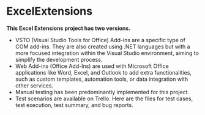 # ExcelExtensions

**This Excel Extensions project has two versions.**

* VSTO (Visual Studio Tools for Office) Add-ins are a specific type of COM add-ins. They are also created using .NET languages but with a more focused integration within the Visual Studio environment, aiming to simplify the development process.
* Web Add-ins (Office Add-Ins) are used with Microsoft Office applications like Word, Excel, and Outlook to add extra functionalities, such as custom templates, automation tools, or data integration with other services.
* Manual testing has been predominantly implemented for this project.
* Test scenarios are available on Trello.
Here are the files for test cases, test execution, test summary, and bug reports.

